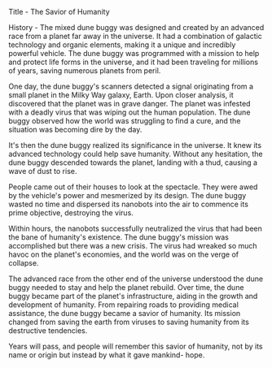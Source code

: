 Title - The Savior of Humanity

History - The mixed dune buggy was designed and created by an advanced race from a planet far away in the universe. It had a combination of galactic technology and organic elements, making it a unique and incredibly powerful vehicle. The dune buggy was programmed with a mission to help and protect life forms in the universe, and it had been traveling for millions of years, saving numerous planets from peril.

One day, the dune buggy's scanners detected a signal originating from a small planet in the Milky Way galaxy, Earth. Upon closer analysis, it discovered that the planet was in grave danger. The planet was infested with a deadly virus that was wiping out the human population. The dune buggy observed how the world was struggling to find a cure, and the situation was becoming dire by the day.

It's then the dune buggy realized its significance in the universe. It knew its advanced technology could help save humanity. Without any hesitation, the dune buggy descended towards the planet, landing with a thud, causing a wave of dust to rise.

People came out of their houses to look at the spectacle. They were awed by the vehicle's power and mesmerized by its design. The dune buggy wasted no time and dispersed its nanobots into the air to commence its prime objective, destroying the virus.

Within hours, the nanobots successfully neutralized the virus that had been the bane of humanity's existence. The dune buggy's mission was accomplished but there was a new crisis. The virus had wreaked so much havoc on the planet's economies, and the world was on the verge of collapse.

The advanced race from the other end of the universe understood the dune buggy needed to stay and help the planet rebuild. Over time, the dune buggy became part of the planet's infrastructure, aiding in the growth and development of humanity. From repairing roads to providing medical assistance, the dune buggy became a savior of humanity. Its mission changed from saving the earth from viruses to saving humanity from its destructive tendencies.

Years will pass, and people will remember this savior of humanity, not by its name or origin but instead by what it gave mankind- hope.